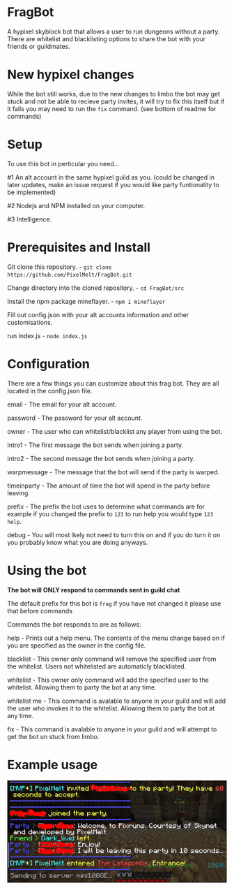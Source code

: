 # FragBot
A hypixel skyblock bot that allows a user to run dungeons without a party. There are whitelist and blacklisting options to share the bot with your friends or guildmates.

# New hypixel changes
While the bot still works, due to the new changes to limbo the bot may get stuck and not be able to recieve party invites, it will try to fix this itself but if it fails you may need to run the `fix` command. (see bottom of readme for commands)

# Setup
To use this bot in perticular you need... 

#1 An alt account in the same hypixel guild as you. (could be changed in later updates, make an issue request if you would like party funtionality to be implemented)

#2 Nodejs and NPM installed on your computer.

#3 Intelligence.

# Prerequisites and Install

Git clone this repository.  -  `git clone https://github.com/PixelMelt/FragBot.git`

Change directory into the cloned repository.  -  `cd FragBot/src`

Install the npm package mineflayer.  -  `npm i mineflayer`

Fill out config.json with your alt accounts information and other customisations.

run index.js  -  `node index.js`

# Configuration

There are a few things you can customize about this frag bot. They are all located in the config.json file.

email - The email for your alt account.

password - The password for your alt account.

owner - The user who can whitelist/blacklist any player from using the bot.

intro1 - The first message the bot sends when joining a party.

intro2 - The second message the bot sends when joining a party.

warpmessage - The message that the bot will send if the party is warped.

timeinparty - The amount of time the bot will spend in the party before leaving.

prefix - The prefix the bot uses to determine what commands are for example if you changed the prefix to `123` to run help you would type `123 help`.

debug - You will most lkely not need to turn this on and if you do turn it on you probably know what you are doing anyways.

# Using the bot

**The bot will ONLY respond to commands sent in guild chat**

The default prefix for this bot is `frag` if you have not changed it please use that before commands

Commands the bot responds to are as follows:

<prefix> help  -  Prints out a help menu. The contents of the menu change based on if you are specified as the owner in the config file.

<prefix> blacklist <player>  -  This owner only command will remove the specified user from the whitelist. Users not whitelisted are automaticly blacklisted.

<prefix> whitelist <player>  -  This owner only command will add the specified user to the whitelist. Allowing them to party the bot at any time.

<prefix> whitelist me  -  This command is avalable to anyone in your guild and will add the user who invokes it to the whitelist. Allowing them to party the bot at any time.

<prefix> fix  -  This command is avalable to anyone in your guild and will attempt to get the bot un stuck from limbo.
  
  
# Example usage
  
![Example of a user using the bot](https://raw.githubusercontent.com/PixelMelt/FragBot/main/usagepic.png)
 
